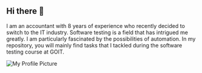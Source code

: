 ## Hi there 👋
I am an accountant with 8 years of experience who recently decided to switch to the IT industry. 
Software testing is a field that has intrigued me greatly. I am particularly fascinated by the possibilities of automation. 
In my repository, you will mainly find tasks that I tackled during the software testing course at GOIT.

![My Profile Picture](https://tse4.mm.bing.net/th/id/OIG1.LhciZYmSI9GAe3Dk.Ln9?pid=ImgGn)


<!--
**nowikat/nowikat** is a ✨ _special_ ✨ repository because its `README.md` (this file) appears on your GitHub profile.

Here are some ideas to get you started:

- 🔭 I’m currently working on ...
- 🌱 I’m currently learning ...
- 👯 I’m looking to collaborate on ...
- 🤔 I’m looking for help with ...
- 💬 Ask me about ...
- 📫 How to reach me: ...
- 😄 Pronouns: ...
- ⚡ Fun fact: ...
-->
